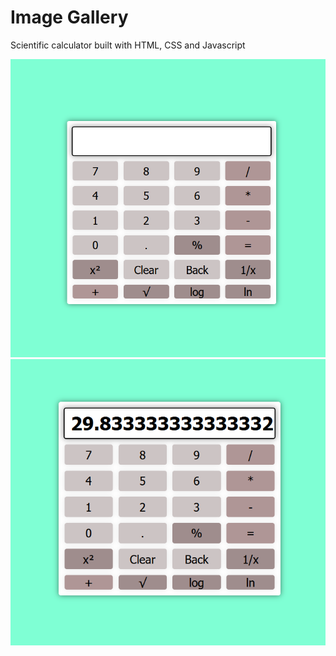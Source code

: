 # Image Gallery

Scientific calculator built with HTML, CSS and Javascript

![alt text](./Screenshot%202024-03-30%20001200.png)
![alt text](./Screenshot%202024-03-30%20001233.png)

